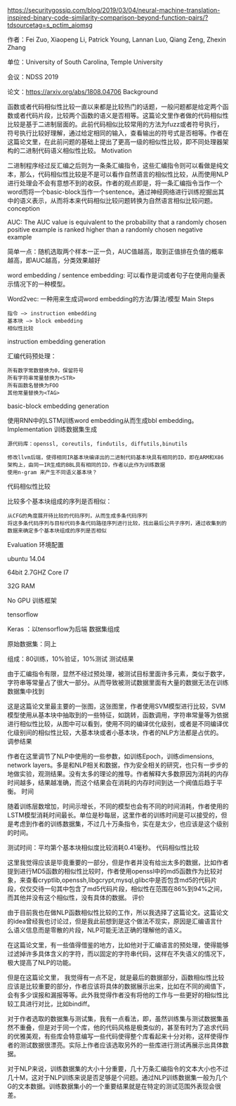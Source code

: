 https://securitygossip.com/blog/2019/03/04/neural-machine-translation-inspired-binary-code-similarity-comparison-beyond-function-pairs/?tdsourcetag=s_pctim_aiomsg

作者：Fei Zuo, Xiaopeng Li, Patrick Young, Lannan Luo, Qiang Zeng, Zhexin Zhang

单位：University of South Carolina, Temple University

会议：NDSS 2019

论文：https://arxiv.org/abs/1808.04706
Background

函数或者代码相似性比较一直以来都是比较热门的话题，一般问题都是给定两个函数或者代码片段，比较两个函数的语义是否相等。这篇论文里作者做的代码相似性比较是基于二进制层面的。此前代码相似比较常用的方法为fuzz或者符号执行，符号执行比较好理解，通过给定相同的输入，查看输出的符号式是否相等。作者在这篇论文里，在此前问题的基础上提出了更高一级的相似性比较，即不同处理器架构的二进制代码语义相似性比较。
Motivation

二进制程序经过反汇编之后则为一条条汇编指令，这些汇编指令则可以看做是纯文本，那么，代码相似性比较是不是可以看作自然语言的相似性比较，从而使用NLP进行处理会不会有意想不到的收获。作者的观点即是，将一条汇编指令当作一个word而将一个basic-block当作一个sentence。通过神经网络进行训练挖掘出其中的语义表示，从而将本来代码相似比较问题转换为自然语言相似比较问题。
conception

AUC: The AUC value is equivalent to the probability that a randomly chosen positive example is ranked higher than a randomly chosen negative example

简单一点：随机选取两个样本一正一负，AUC值越高，取到正值排在负值的概率越高，即AUC越高，分类效果越好

word embedding / sentence embedding: 可以看作是词或者句子在使用向量表示情况下的一种模型。

Word2vec: 一种用来生成词word embedding的方法/算法/模型
Main Steps

    指令 –> instruction embedding
    基本块 –> block embedding
    相似性比较

instruction embedding generation

汇编代码预处理：

    所有数字常数替换为0，保留符号
    所有字符串常量替换为<STR>
    所有函数名替换为FOO
    其他常量替换为<TAG>

basic-block embedding generation

使用RNN中的LSTM训练word embedding从而生成bbl embedding。
Implementation
训练数据集生成

    源代码库：openssl, coreutils, findutils, diffutils,binutils

    修改llvm后端，使得相同IR基本块编译出的二进制代码基本块具有相同的ID，即在ARM和X86架构上，由同一IR生成的BBL具有相同的ID，作者以此作为训练数据
    使用n-gram 来产生不同语义基本块？

代码相似性比较

比较多个基本块组成的序列是否相似：

    从CFG的角度展开待比较的代码序列，从而生成多条代码序列
    将这多条代码序列与目标代码多条代码路径序列进行比较，找出最后公共子序列，通过收集到的数据来确定多个基本块组成的序列是否相似

Evaluation
环境配置

ubuntu 14.04

64bit 2.7GHZ Core I7

32G RAM

No GPU
训练框架

tensorflow

Keras ：以tensorflow为后端
数据集组成

原始数据集：同上

组成：80训练，10%验证，10%测试
测试结果

由于汇编指令有限，显然不经过预处理，被测试目标里面许多元素，类似于数字，字符串等常量占了很大一部分。从而导致被测试数据里面有大量的数据无法在训练数据集中找到

这是这篇论文里最主要的一张图，这张图里，作者使用SVM模型进行比较，SVM模型使用从基本块中抽取到的一些特征，如跳转，函数调用，字符串常量等为依据进行相似性比较，从图中可以看到，使用不同的编译优化级别，或者是不同编译优化级别间的相似性比较，大基本块或者小基本块，作者的NLP方法都是占优的。
调参结果

作者在这里调节了NLP中使用的一些参数，如训练Epoch，训练dimensions, network layers。多是和NLP相关和数据，作为安全相关的研究，也只有一步步的地做实验，观测结果。没有太多的理论的推导。作者解释大多数原因为消耗的内存时间越多，结果越准确，而这个结果会在消耗的内存时间到达一个阀值后趋于平衡。
时间

随着训练层数增加，时间示增长，不同的模型也会有不同的时间消耗，作者使用的LSTM模型消耗时间最长。单位是秒每层，这里作者的训练时间是可以接受的，但是考虑到作者的训练数据集，不过几十万条指令，实在是太少，也应该是这个级别的时间。

测试时间：平均第个基本块相似度比较消耗0.41毫秒。
代码相似性比较

这里我觉得应该是毕竟重要的一部分，但是作者并没有给出太多的数据，比如作者提到进行MD5函数的相似性比较时，作者使用openssl中的md5函数作为比较对象，来查看cryptlib,openssh,libgcrypt,mysql,glibc中是否包含md5的代码片段，仅仅交待一句其中包含了md5代码片段，相似性在范围在86%到94%之间，而其他并没有这个相似性，没有具体的数据。
评价

由于目前我也在做NLP函数相似性比较的工作，所以我选择了这篇论文。这篇论文的idea曾经我也讨论过，但是我此前想到是这个做法不现实，原因是汇编语言什么语义信息而是零散的片段，NLP可能无法正确的理解他的语义。

在这篇论文里，有一些值得借鉴的地方，比如他对于汇编语言的预处理，使得能够过滤掉许多具体含义的字符，而以固定的字符串代码，这样在不失语义的情况下，极大提高了NLP的功能。

但是在这篇论文里， 我觉得有一点不足，就是最后的数据部分，函数相似性比较应该是比较重要的部分，作者应该将具体的数据展示出来，比如在不同的阀值下，会有多少误报和漏报等等。此外我觉得作者没有将他的工作与一些更好的相似性比较工具进行对比，比如bindiff。

对于作者选取的数据集与测试集，我有一点看法，即，虽然训练集与测试数据集虽然不重叠，但是对于同一个库，他的代码风格是极类似的，甚至有时为了追求代码的优雅美观，有些库会特意编写一些代码使得整个库看起来十分对称，这样使得作者的测试数据很漂亮。实际上作者应该选取另外的一些库进行测试再展示出具体数据。

对于NLP来说，训练数据集的大小十分重要，几十万条汇编指令的文本大小也不过几十M，这对于NLP训练来说是否足够是个问题。通过NLP训练数据集一般为几个G的文本数据。训练数据集小的一个重要结果就是在特定的测试范围外表现会很差。
